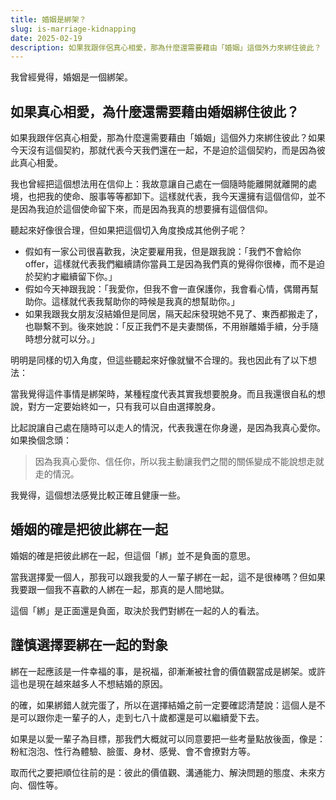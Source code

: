 ```yaml
---
title: 婚姻是綁架？
slug: is-marriage-kidnapping
date: 2025-02-19
description: 如果我跟伴侶真心相愛，那為什麼還需要藉由「婚姻」這個外力來綁住彼此？
---
```


我曾經覺得，婚姻是一個綁架。

## 如果真心相愛，為什麼還需要藉由婚姻綁住彼此？

如果我跟伴侶真心相愛，那為什麼還需要藉由「婚姻」這個外力來綁住彼此？如果今天沒有這個契約，那就代表今天我們還在一起，不是迫於這個契約，而是因為彼此真心相愛。

我也曾經把這個想法用在信仰上：我故意讓自己處在一個隨時能離開就離開的處境，也把我的使命、服事等等都卸下。這樣就代表，我今天還擁有這個信仰，並不是因為我迫於這個使命留下來，而是因為我真的想要擁有這個信仰。

聽起來好像很合理，但如果把這個切入角度換成其他例子呢？

- 假如有一家公司很喜歡我，決定要雇用我，但是跟我說：「我們不會給你 offer，這樣就代表我們繼續請你當員工是因為我們真的覺得你很棒，而不是迫於契約才繼續留下你。」
- 假如今天神跟我說：「我愛你，但我不會一直保護你，我會看心情，偶爾再幫助你。這樣就代表我幫助你的時候是我真的想幫助你。」
- 如果我跟我女朋友沒結婚但是同居，隔天起床發現她不見了、東西都搬走了，也聯繫不到。後來她說：「反正我們不是夫妻關係，不用辦離婚手續，分手隨時想分就可以分。」

明明是同樣的切入角度，但這些聽起來好像就蠻不合理的。我也因此有了以下想法：

當我覺得這件事情是綁架時，某種程度代表其實我想要脫身。而且我還很自私的想說，對方一定要始終如一，只有我可以自由選擇脫身。

比起說讓自己處在隨時可以走人的情況，代表我還在你身邊，是因為我真心愛你。如果換個念頭：

> 因為我真心愛你、信任你，所以我主動讓我們之間的關係變成不能說想走就走的情況。

我覺得，這個想法感覺比較正確且健康一些。

## 婚姻的確是把彼此綁在一起

婚姻的確是把彼此綁在一起，但這個「綁」並不是負面的意思。

當我選擇愛一個人，那我可以跟我愛的人一輩子綁在一起，這不是很棒嗎？但如果我要跟一個我不喜歡的人綁在一起，那真的是人間地獄。

這個「綁」是正面還是負面，取決於我們對綁在一起的人的看法。

## 謹慎選擇要綁在一起的對象

綁在一起應該是一件幸福的事，是祝福，卻漸漸被社會的價值觀當成是綁架。或許這也是現在越來越多人不想結婚的原因。

的確，如果綁錯人就完蛋了，所以在選擇結婚之前一定要確認清楚說：這個人是不是可以跟你走一輩子的人，走到七八十歲都還是可以繼續愛下去。

如果是以愛一輩子為目標，那我們大概就可以同意要把一些考量點放後面，像是：粉紅泡泡、性行為體驗、臉蛋、身材、感覺、會不會撩對方等。

取而代之要把順位往前的是：彼此的價值觀、溝通能力、解決問題的態度、未來方向、個性等。
